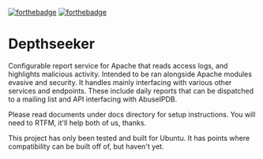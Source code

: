[![forthebadge](https://forthebadge.com/images/badges/made-with-python.svg)](https://forthebadge.com) [![forthebadge](https://forthebadge.com/images/badges/contains-technical-debt.svg)](https://forthebadge.com)
# Depthseeker
Configurable report service for Apache that reads access logs, and highlights malicious activity.
Intended to be ran alongside Apache modules evasive and security.
It handles mainly interfacing with various other services and endpoints.
These include daily reports that can be dispatched to a mailing list and API interfacing with AbuseIPDB.

Please read documents under docs directory for setup instructions. You will need to RTFM, it'll help both of us, thanks.

This project has only been tested and built for Ubuntu. It has points where compatibility can be built off of, but haven't yet.
